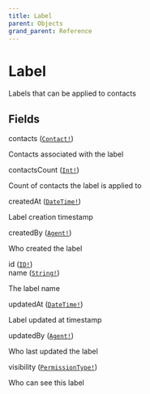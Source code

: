 ```yaml
---
title: Label
parent: Objects
grand_parent: Reference
---
```


# Label

Labels that can be applied to contacts

## Fields

<div class="field-entry ">
  <span id="contacts" class="field-name anchored">contacts (<code><a href="/docs/reference/object/contact">Contact!</a></code>)</span>

  <div class="description-wrapper">
   <p>Contacts associated with the label</p>

  </div>
</div>

<div class="field-entry ">
  <span id="contactscount" class="field-name anchored">contactsCount (<code><a href="/docs/reference/scalar/int">Int!</a></code>)</span>

  <div class="description-wrapper">
   <p>Count of contacts the label is applied to</p>

  </div>
</div>

<div class="field-entry ">
  <span id="createdat" class="field-name anchored">createdAt (<code><a href="/docs/reference/scalar/datetime">DateTime!</a></code>)</span>

  <div class="description-wrapper">
   <p>Label creation timestamp</p>

  </div>
</div>

<div class="field-entry ">
  <span id="createdby" class="field-name anchored">createdBy (<code><a href="/docs/reference/object/agent">Agent!</a></code>)</span>

  <div class="description-wrapper">
   <p>Who created the label</p>

  </div>
</div>

<div class="field-entry ">
  <span id="id" class="field-name anchored">id (<code><a href="/docs/reference/scalar/id">ID!</a></code>)</span>

  <div class="description-wrapper">

  </div>
</div>

<div class="field-entry ">
  <span id="name" class="field-name anchored">name (<code><a href="/docs/reference/scalar/string">String!</a></code>)</span>

  <div class="description-wrapper">
   <p>The label name</p>

  </div>
</div>

<div class="field-entry ">
  <span id="updatedat" class="field-name anchored">updatedAt (<code><a href="/docs/reference/scalar/datetime">DateTime!</a></code>)</span>

  <div class="description-wrapper">
   <p>Label updated at timestamp</p>

  </div>
</div>

<div class="field-entry ">
  <span id="updatedby" class="field-name anchored">updatedBy (<code><a href="/docs/reference/object/agent">Agent!</a></code>)</span>

  <div class="description-wrapper">
   <p>Who last updated the label</p>

  </div>
</div>

<div class="field-entry ">
  <span id="visibility" class="field-name anchored">visibility (<code><a href="/docs/reference/enum/permissiontype">PermissionType!</a></code>)</span>

  <div class="description-wrapper">
   <p>Who can see this label</p>

  </div>
</div>

